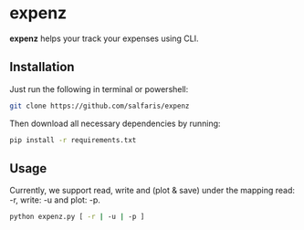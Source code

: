 # expenz

**expenz** helps your track your expenses using CLI.

## Installation

Just run the following in terminal or powershell:
```zsh
git clone https://github.com/salfaris/expenz
```
Then download all necessary dependencies by running:
```zsh
pip install -r requirements.txt
```


## Usage
Currently, we support read, write and (plot & save) under the mapping read: -r, write: -u and plot: -p.
```bash
python expenz.py [ -r | -u | -p ]
```

